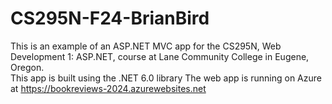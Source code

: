 # CS295N-F24-BrianBird
This is an example of an ASP.NET MVC app for the CS295N, Web Development 1: ASP.NET, course at Lane Community College in Eugene, Oregon.  
This app is built using the .NET 6.0 library
The web app is running on Azure at https://bookreviews-2024.azurewebsites.net


